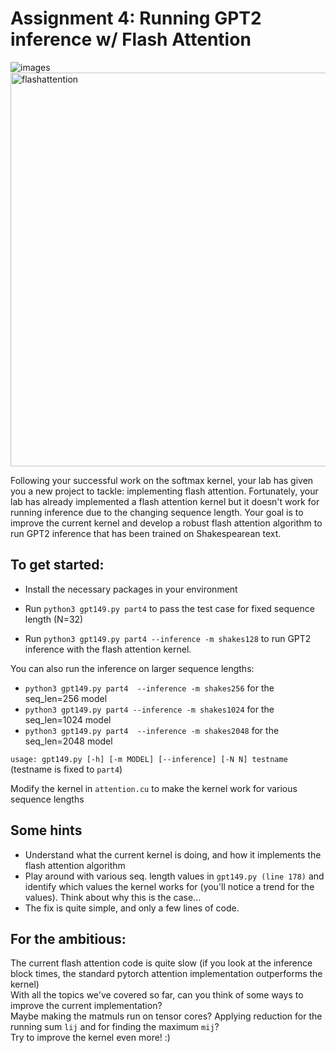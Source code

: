 # Assignment 4: Running GPT2 inference w/ Flash Attention
<!-- ![images](https://github.com/user-attachments/assets/90ed33d5-968b-4785-8944-3737d5d95f93) -->
![images](https://github.com/user-attachments/assets/13f48b73-25e4-466d-a366-96fb62f1531e)
<img src="https://github.com/user-attachments/assets/5ea688cb-7203-4b1e-82d4-f5af42f54ec5" width="630" alt="flashattention">

Following your successful work on the softmax kernel, your lab has given you a new project to tackle: implementing flash attention. 
Fortunately, your lab has already implemented a flash attention kernel but it doesn't work for running inference due to the changing sequence length. 
Your goal is to improve the current kernel and develop a robust flash attention algorithm to run GPT2 inference that has been trained on Shakespearean text.

## To get started:
- Install the necessary packages in your environment

- Run `python3 gpt149.py part4` to pass the test case for fixed sequence length (N=32)
- Run `python3 gpt149.py part4 --inference -m shakes128` to run GPT2 inference with the flash attention kernel.

You can also run the inference on larger sequence lengths:
- `python3 gpt149.py part4  --inference -m shakes256` for the seq_len=256 model
- `python3 gpt149.py part4 --inference -m shakes1024` for the seq_len=1024 model
- `python3 gpt149.py part4  --inference -m shakes2048` for the seq_len=2048 model

`usage: gpt149.py [-h] [-m MODEL] [--inference] [-N N] testname` (testname is fixed to `part4`)

Modify the kernel in `attention.cu` to make the kernel work for various sequence lengths

## Some hints
- Understand what the current kernel is doing, and how it implements the flash attention algorithm
- Play around with various seq. length values in `gpt149.py (line 178)` and identify which values the kernel works for (you'll notice a trend for the values). Think about why this is the case...
- The fix is quite simple, and only a few lines of code.

## For the ambitious:
The current flash attention code is quite slow (if you look at the inference block times, the standard pytorch attention implementation outperforms the kernel)\
With all the topics we've covered so far, can you think of some ways to improve the current implementation? \
Maybe making the matmuls run on tensor cores? Applying reduction for the running sum `lij` and for finding the maximum `mij`?  \
Try to improve the kernel even more! :)
